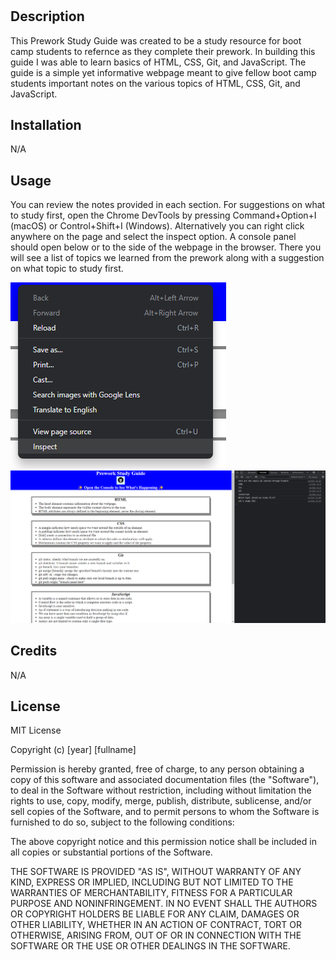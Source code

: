 # <Prework Study Guide Webpage>

## Description

This Prework Study Guide was created to be a study resource for boot camp students to refernce as they complete their prework. In building this guide I was able to learn basics of HTML, CSS, Git, and JavaScript.
The guide is a simple yet informative webpage meant to give fellow boot camp students important notes on the various topics of HTML, CSS, Git, and JavaScript.


## Installation

N/A

## Usage

You can review the notes provided in each section. For suggestions on what to study first, open the Chrome DevTools by pressing Command+Option+I (macOS) or Control+Shift+I (Windows).
Alternatively you can right click anywhere on the page and select the inspect option.
A console panel should open below or to the side of the webpage in the browser. There you will see a list of topics we learned from the prework along with a suggestion on what topic to study first.


![Right Click Option](assets\studyguide-screenshot1.png)
![Chrome DevTools](assets\studyguide-screenshot2.png)

## Credits

N/A

## License

MIT License

Copyright (c) [year] [fullname]

Permission is hereby granted, free of charge, to any person obtaining a copy
of this software and associated documentation files (the "Software"), to deal
in the Software without restriction, including without limitation the rights
to use, copy, modify, merge, publish, distribute, sublicense, and/or sell
copies of the Software, and to permit persons to whom the Software is
furnished to do so, subject to the following conditions:

The above copyright notice and this permission notice shall be included in all
copies or substantial portions of the Software.

THE SOFTWARE IS PROVIDED "AS IS", WITHOUT WARRANTY OF ANY KIND, EXPRESS OR
IMPLIED, INCLUDING BUT NOT LIMITED TO THE WARRANTIES OF MERCHANTABILITY,
FITNESS FOR A PARTICULAR PURPOSE AND NONINFRINGEMENT. IN NO EVENT SHALL THE
AUTHORS OR COPYRIGHT HOLDERS BE LIABLE FOR ANY CLAIM, DAMAGES OR OTHER
LIABILITY, WHETHER IN AN ACTION OF CONTRACT, TORT OR OTHERWISE, ARISING FROM,
OUT OF OR IN CONNECTION WITH THE SOFTWARE OR THE USE OR OTHER DEALINGS IN THE
SOFTWARE.

